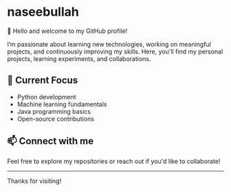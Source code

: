 # naseebullah


👋 Hello and welcome to my GitHub profile!

I’m passionate about learning new technologies, working on meaningful projects, and continuously improving my skills. Here, you'll find my personal projects, learning experiments, and collaborations.

## 🚀 Current Focus
- Python development
- Machine learning fundamentals
- Java programming basics
- Open-source contributions

## 📫 Connect with me
Feel free to explore my repositories or reach out if you'd like to collaborate!

---

Thanks for visiting!

